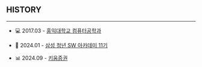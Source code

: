 
## HISTORY

----

- 💻 2017.03 - [홍익대학교 컴퓨터공학과](https://wwwce.hongik.ac.kr/dept/index.html) 

- 🏫 2024.01 - [삼성 청년 SW 아카데미 11기](https://www.ssafy.com/ksp/jsp/swp/swpMain.jsp)

- 📊 2024.09 - [키움증권](https://www3.kiwoom.com/h/main)
